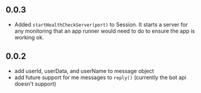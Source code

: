 ## 0.0.3

- Added `startHealthCheckServer(port)` to Session. It starts a server for any monitoring
that an app runner would need to do to ensure the app is working ok. 

## 0.0.2

- add userId, userData, and userName to message object
- add future support for me messages to `reply()` (currently the bot api doesn't support)

